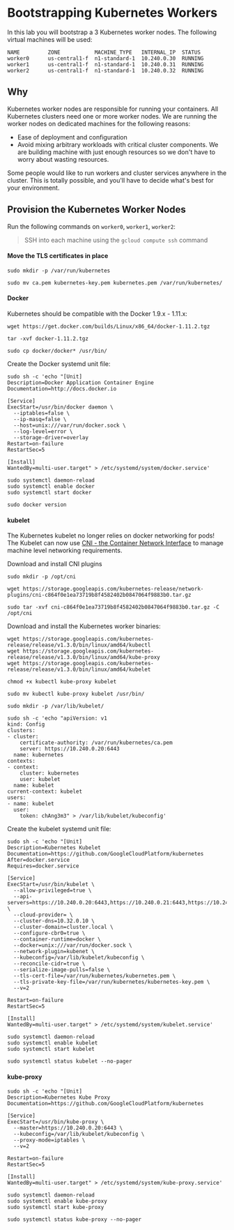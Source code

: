 # Bootstrapping Kubernetes Workers

In this lab you will bootstrap a 3 Kubernetes worker nodes. The following virtual machines will be used:

```
NAME         ZONE           MACHINE_TYPE   INTERNAL_IP  STATUS
worker0      us-central1-f  n1-standard-1  10.240.0.30  RUNNING
worker1      us-central1-f  n1-standard-1  10.240.0.31  RUNNING
worker2      us-central1-f  n1-standard-1  10.240.0.32  RUNNING
```

## Why

Kubernetes worker nodes are responsible for running your containers. All Kubernetes clusters need one or more worker nodes. We are running the worker nodes on dedicated machines for the following reasons:

* Ease of deployment and configuration
* Avoid mixing arbitrary workloads with critical cluster components. We are building machine with just enough resources so we don't have to worry about wasting resources.

Some people would like to run workers and cluster services anywhere in the cluster. This is totally possible, and you'll have to decide what's best for your environment.


## Provision the Kubernetes Worker Nodes

Run the following commands on `worker0`, `worker1`, `worker2`:

> SSH into each machine using the `gcloud compute ssh` command

#### Move the TLS certificates in place

```
sudo mkdir -p /var/run/kubernetes
```

```
sudo mv ca.pem kubernetes-key.pem kubernetes.pem /var/run/kubernetes/
```

#### Docker

Kubernetes should be compatible with the Docker 1.9.x - 1.11.x:

```
wget https://get.docker.com/builds/Linux/x86_64/docker-1.11.2.tgz
```

```
tar -xvf docker-1.11.2.tgz
```

```
sudo cp docker/docker* /usr/bin/
```

Create the Docker systemd unit file:


```
sudo sh -c 'echo "[Unit]
Description=Docker Application Container Engine
Documentation=http://docs.docker.io

[Service]
ExecStart=/usr/bin/docker daemon \
  --iptables=false \
  --ip-masq=false \
  --host=unix:///var/run/docker.sock \
  --log-level=error \
  --storage-driver=overlay
Restart=on-failure
RestartSec=5

[Install]
WantedBy=multi-user.target" > /etc/systemd/system/docker.service'
```

```
sudo systemctl daemon-reload
sudo systemctl enable docker
sudo systemctl start docker
```

```
sudo docker version
```


#### kubelet

The Kubernetes kubelet no longer relies on docker networking for pods! The Kubelet can now use [CNI - the Container Network Interface](https://github.com/containernetworking/cni) to manage machine level networking requirements.

Download and install CNI plugins

```
sudo mkdir -p /opt/cni
```

```
wget https://storage.googleapis.com/kubernetes-release/network-plugins/cni-c864f0e1ea73719b8f4582402b0847064f9883b0.tar.gz
```

```
sudo tar -xvf cni-c864f0e1ea73719b8f4582402b0847064f9883b0.tar.gz -C /opt/cni
```


Download and install the Kubernetes worker binaries:

```
wget https://storage.googleapis.com/kubernetes-release/release/v1.3.0/bin/linux/amd64/kubectl
wget https://storage.googleapis.com/kubernetes-release/release/v1.3.0/bin/linux/amd64/kube-proxy
wget https://storage.googleapis.com/kubernetes-release/release/v1.3.0/bin/linux/amd64/kubelet
```

```
chmod +x kubectl kube-proxy kubelet
```

```
sudo mv kubectl kube-proxy kubelet /usr/bin/
```

```
sudo mkdir -p /var/lib/kubelet/
```

```
sudo sh -c 'echo "apiVersion: v1
kind: Config
clusters:
- cluster:
    certificate-authority: /var/run/kubernetes/ca.pem
    server: https://10.240.0.20:6443
  name: kubernetes
contexts:
- context:
    cluster: kubernetes
    user: kubelet
  name: kubelet
current-context: kubelet
users:
- name: kubelet
  user:
    token: chAng3m3" > /var/lib/kubelet/kubeconfig'
```

Create the kubelet systemd unit file:

```
sudo sh -c 'echo "[Unit]
Description=Kubernetes Kubelet
Documentation=https://github.com/GoogleCloudPlatform/kubernetes
After=docker.service
Requires=docker.service

[Service]
ExecStart=/usr/bin/kubelet \
  --allow-privileged=true \
  --api-servers=https://10.240.0.20:6443,https://10.240.0.21:6443,https://10.240.0.22:6443 \
  --cloud-provider= \
  --cluster-dns=10.32.0.10 \
  --cluster-domain=cluster.local \
  --configure-cbr0=true \
  --container-runtime=docker \
  --docker=unix:///var/run/docker.sock \
  --network-plugin=kubenet \
  --kubeconfig=/var/lib/kubelet/kubeconfig \
  --reconcile-cidr=true \
  --serialize-image-pulls=false \
  --tls-cert-file=/var/run/kubernetes/kubernetes.pem \
  --tls-private-key-file=/var/run/kubernetes/kubernetes-key.pem \
  --v=2
  
Restart=on-failure
RestartSec=5

[Install]
WantedBy=multi-user.target" > /etc/systemd/system/kubelet.service'
```

```
sudo systemctl daemon-reload
sudo systemctl enable kubelet
sudo systemctl start kubelet
```

```
sudo systemctl status kubelet --no-pager
```


#### kube-proxy


```
sudo sh -c 'echo "[Unit]
Description=Kubernetes Kube Proxy
Documentation=https://github.com/GoogleCloudPlatform/kubernetes

[Service]
ExecStart=/usr/bin/kube-proxy \
  --master=https://10.240.0.20:6443 \
  --kubeconfig=/var/lib/kubelet/kubeconfig \
  --proxy-mode=iptables \
  --v=2
  
Restart=on-failure
RestartSec=5

[Install]
WantedBy=multi-user.target" > /etc/systemd/system/kube-proxy.service'
```

```
sudo systemctl daemon-reload
sudo systemctl enable kube-proxy
sudo systemctl start kube-proxy
```

```
sudo systemctl status kube-proxy --no-pager
```
